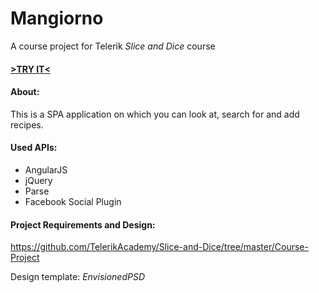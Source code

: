 # Mangiorno
A course project for Telerik *Slice and Dice* course

#### [>TRY IT<](https://rawgit.com/BrunoHautenfaust/Mangiorno/UI-Router_version/index.html#/home)

#### About:
This is a SPA application on which you can look at, search for and add recipes.
#### Used APIs:
- AngularJS
- jQuery
- Parse
- Facebook Social Plugin

#### Project Requirements and Design:
https://github.com/TelerikAcademy/Slice-and-Dice/tree/master/Course-Project

Design template: *EnvisionedPSD*



